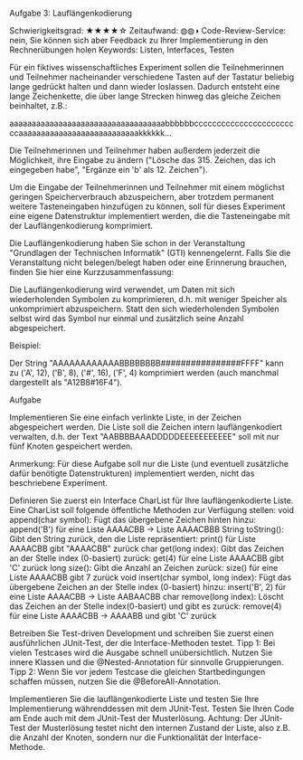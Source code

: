 Aufgabe 3: Lauflängenkodierung

Schwierigkeitsgrad: ★★★★☆
Zeitaufwand: ◍◍◑
Code-Review-Service: nein, Sie können sich aber Feedback zu Ihrer Implementierung in den Rechnerübungen holen
Keywords: Listen, Interfaces, Testen

Für ein fiktives wissenschaftliches Experiment sollen die Teilnehmerinnen und Teilnehmer nacheinander verschiedene Tasten auf der Tastatur beliebig lange gedrückt halten und dann wieder loslassen. Dadurch entsteht eine lange Zeichenkette, die über lange Strecken hinweg das gleiche Zeichen beinhaltet, z.B.:

aaaaaaaaaaaaaaaaaaaaaaaaaaaaaaaaaaabbbbbbccccccccccccccccccccccccaaaaaaaaaaaaaaaaaaaaaaaaaaakkkkkk...

Die Teilnehmerinnen und Teilnehmer haben außerdem jederzeit die Möglichkeit, ihre Eingabe zu ändern ("Lösche das 315. Zeichen, das ich eingegeben habe", "Ergänze ein 'b' als 12. Zeichen").

Um die Eingabe der Teilnehmerinnen und Teilnehmer mit einem möglichst geringen Speicherverbrauch abzuspeichern, aber trotzdem permanent weitere Tasteneingaben hinzufügen zu können, soll für dieses Experiment eine eigene Datenstruktur implementiert werden, die die Tasteneingabe mit der Lauflängenkodierung komprimiert.

Die Lauflängenkodierung haben Sie schon in der Veranstaltung "Grundlagen der Technischen Informatik" (GTI) kennengelernt. Falls Sie die Veranstaltung nicht belegen/belegt haben oder eine Erinnerung brauchen, finden Sie hier eine Kurzzusammenfassung:

Die Lauflängenkodierung wird verwendet, um Daten mit sich wiederholenden Symbolen zu komprimieren, d.h. mit weniger Speicher als unkomprimiert abzuspeichern. Statt den sich wiederholenden Symbolen selbst wird das Symbol nur einmal und zusätzlich seine Anzahl abgespeichert.

Beispiel:

Der String "AAAAAAAAAAAABBBBBBBB################FFFF" kann zu ('A', 12), ('B', 8), ('#', 16), ('F', 4) komprimiert werden (auch manchmal dargestellt als "A12B8#16F4").

Aufgabe

Implementieren Sie eine einfach verlinkte Liste, in der Zeichen abgespeichert werden. Die Liste soll die Zeichen intern lauflängenkodiert verwalten, d.h. der Text "AABBBBAAADDDDDEEEEEEEEEEE" soll mit nur fünf Knoten gespeichert werden.

Anmerkung: Für diese Aufgabe soll nur die Liste (und eventuell zusätzliche dafür benötigte Datenstrukturen) implementiert werden, nicht das beschriebene Experiment.

Definieren Sie zuerst ein Interface CharList für Ihre lauflängenkodierte Liste. Eine CharList soll folgende öffentliche Methoden zur Verfügung stellen:
void append(char symbol): Fügt das übergebene Zeichen hinten hinzu: append('B') für eine Liste AAAACBB → Liste AAAACBBB
String toString(): Gibt den String zurück, den die Liste repräsentiert: print() für Liste AAAACBB gibt "AAAACBB" zurück
char get(long index): Gibt das Zeichen an der Stelle index (0-basiert) zurück: get(4) für eine Liste AAAACBB gibt 'C' zurück
long size(): Gibt die Anzahl an Zeichen zurück: size() für eine Liste AAAACBB gibt 7 zurück
void insert(char symbol, long index): Fügt das übergebene Zeichen an der Stelle index (0-basiert) hinzu: insert('B', 2) für eine Liste AAAACBB → Liste AABAACBB
char remove(long index): Löscht das Zeichen an der Stelle index(0-basiert) und gibt es zurück: remove(4) für eine Liste AAAACBB → AAAABB und gibt 'C' zurück

Betreiben Sie Test-driven Development und schreiben Sie zuerst einen ausführlichen JUnit-Test, der die Interface-Methoden testet.
Tipp 1: Bei vielen Testcases wird die Ausgabe schnell unübersichtlich. Nutzen Sie innere Klassen und die @Nested-Annotation für sinnvolle Gruppierungen.
Tipp 2: Wenn Sie vor jedem Testcase die gleichen Startbedingungen schaffen müssen, nutzen Sie die @BeforeAll-Annotation.

Implementieren Sie die lauflängenkodierte Liste und testen Sie Ihre Implementierung währenddessen mit dem JUnit-Test. Testen Sie Ihren Code am Ende auch mit dem JUnit-Test der Musterlösung.
Achtung: Der JUnit-Test der Musterlösung testet nicht den internen Zustand der Liste, also z.B. die Anzahl der Knoten, sondern nur die Funktionalität der Interface-Methode.
